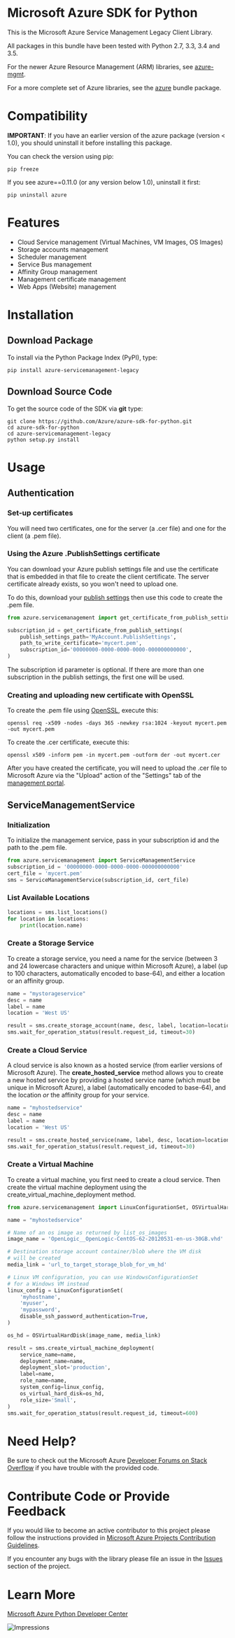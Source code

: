 # Microsoft Azure SDK for Python

This is the Microsoft Azure Service Management Legacy Client Library.

All packages in this bundle have been tested with Python 2.7, 3.3, 3.4 and 3.5.

For the newer Azure Resource Management (ARM) libraries, see [azure-mgmt](https://pypi.python.org/pypi/azure-mgmt).

For a more complete set of Azure libraries, see the [azure](https://pypi.python.org/pypi/azure) bundle package.


# Compatibility

**IMPORTANT**: If you have an earlier version of the azure package
(version < 1.0), you should uninstall it before installing this package.

You can check the version using pip:

```shell
pip freeze
```

If you see azure==0.11.0 (or any version below 1.0), uninstall it first:

```shell
pip uninstall azure
```

# Features

-  Cloud Service management (Virtual Machines, VM Images, OS Images)
-  Storage accounts management
-  Scheduler management
-  Service Bus management
-  Affinity Group management
-  Management certificate management
-  Web Apps (Website) management


# Installation

## Download Package

To install via the Python Package Index (PyPI), type:

```shell
pip install azure-servicemanagement-legacy
```


## Download Source Code

To get the source code of the SDK via **git** type:

```shell
git clone https://github.com/Azure/azure-sdk-for-python.git
cd azure-sdk-for-python
cd azure-servicemanagement-legacy
python setup.py install
```


# Usage

## Authentication

### Set-up certificates

You will need two certificates, one for the server (a .cer file) and one for
the client (a .pem file).

### Using the Azure .PublishSettings certificate

You can download your Azure publish settings file and use the certificate that
is embedded in that file to create the client certificate. The server
certificate already exists, so you won't need to upload one.

To do this, download your [publish settings](http://go.microsoft.com/fwlink/?LinkID=301775)
then use this code to create the .pem file.

```python
from azure.servicemanagement import get_certificate_from_publish_settings

subscription_id = get_certificate_from_publish_settings(
    publish_settings_path='MyAccount.PublishSettings',
    path_to_write_certificate='mycert.pem',
    subscription_id='00000000-0000-0000-0000-000000000000',
)
```

The subscription id parameter is optional. If there are more than one
subscription in the publish settings, the first one will be used.

### Creating and uploading new certificate with OpenSSL

To create the .pem file using [OpenSSL](http://www.openssl.org), execute this:

```shell
openssl req -x509 -nodes -days 365 -newkey rsa:1024 -keyout mycert.pem -out mycert.pem
```
To create the .cer certificate, execute this:

```shell
openssl x509 -inform pem -in mycert.pem -outform der -out mycert.cer
```

After you have created the certificate, you will need to upload the .cer
file to Microsoft Azure via the "Upload" action of the "Settings" tab of
the [management portal](http://manage.windowsazure.com).


## ServiceManagementService

### Initialization

To initialize the management service, pass in your subscription id and
the path to the .pem file.

```python
from azure.servicemanagement import ServiceManagementService
subscription_id = '00000000-0000-0000-0000-000000000000'
cert_file = 'mycert.pem'
sms = ServiceManagementService(subscription_id, cert_file)
```

### List Available Locations

```python
locations = sms.list_locations()
for location in locations:
    print(location.name)
```

### Create a Storage Service

To create a storage service, you need a name for the service (between 3
and 24 lowercase characters and unique within Microsoft Azure), a label
(up to 100 characters, automatically encoded to base-64), and either a
location or an affinity group.

```python
name = "mystorageservice"
desc = name
label = name
location = 'West US'

result = sms.create_storage_account(name, desc, label, location=location)
sms.wait_for_operation_status(result.request_id, timeout=30)
```

### Create a Cloud Service

A cloud service is also known as a hosted service (from earlier versions
of Microsoft Azure). The **create\_hosted\_service** method allows you
to create a new hosted service by providing a hosted service name (which
must be unique in Microsoft Azure), a label (automatically encoded to
base-64), and the location *or* the affinity group for your service.

```python
name = "myhostedservice"
desc = name
label = name
location = 'West US'

result = sms.create_hosted_service(name, label, desc, location=location)
sms.wait_for_operation_status(result.request_id, timeout=30)
```

### Create a Virtual Machine

To create a virtual machine, you first need to create a cloud service.
Then create the virtual machine deployment using the
create_virtual_machine_deployment method.

```python
from azure.servicemanagement import LinuxConfigurationSet, OSVirtualHardDisk

name = "myhostedservice"

# Name of an os image as returned by list_os_images
image_name = 'OpenLogic__OpenLogic-CentOS-62-20120531-en-us-30GB.vhd'

# Destination storage account container/blob where the VM disk
# will be created
media_link = 'url_to_target_storage_blob_for_vm_hd'

# Linux VM configuration, you can use WindowsConfigurationSet
# for a Windows VM instead
linux_config = LinuxConfigurationSet(
    'myhostname',
    'myuser',
    'mypassword',
    disable_ssh_password_authentication=True,
)

os_hd = OSVirtualHardDisk(image_name, media_link)

result = sms.create_virtual_machine_deployment(
    service_name=name,
    deployment_name=name,
    deployment_slot='production',
    label=name,
    role_name=name,
    system_config=linux_config,
    os_virtual_hard_disk=os_hd,
    role_size='Small',
)
sms.wait_for_operation_status(result.request_id, timeout=600)
```


# Need Help?

Be sure to check out the Microsoft Azure [Developer Forums on Stack
Overflow](http://go.microsoft.com/fwlink/?LinkId=234489) if you have
trouble with the provided code.


# Contribute Code or Provide Feedback

If you would like to become an active contributor to this project please
follow the instructions provided in [Microsoft Azure Projects
Contribution
Guidelines](http://azure.github.io/guidelines.html).

If you encounter any bugs with the library please file an issue in the
[Issues](https://github.com/Azure/azure-sdk-for-python/issues)
section of the project.


# Learn More

[Microsoft Azure Python Developer
Center](http://azure.microsoft.com/en-us/develop/python/)


![Impressions](https://azure-sdk-impressions.azurewebsites.net/api/impressions/azure-sdk-for-python%2Fazure-servicemanagement-legacy%2FREADME.png)
